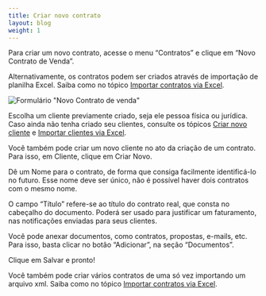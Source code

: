 ```yaml
---
title: Criar novo contrato
layout: blog
weight: 1
---
```

<!--StartFragment-->

Para criar um novo contrato, acesse o menu “Contratos” e clique em “Novo Contrato de Venda”.

Alternativamente, os contratos podem ser criados através de importação de planilha Excel. Saiba como no tópico [Importar contratos via Excel](/docs/configuracoes-iniciais/cadastre-seus-contratos/importar-contratos-via-excel/).

<!--EndFragment-->



![Formulário "Novo Contrato de venda"](/images/uploads/criar-novo-contrato-1.png "Criar novo contrato - 1")

<!--StartFragment-->

Escolha um cliente previamente criado, seja ele pessoa física ou jurídica. Caso ainda não tenha criado seu clientes, consulte os tópicos [Criar novo cliente](https://docs.google.com/document/d/1psChi3xUnRTthgMP8Ibs6UMBDaQgmrWYey5ikBIobiY/edit#heading=h.ue7imfj61k4v) e [Importar clientes via Excel](https://docs.google.com/document/d/1psChi3xUnRTthgMP8Ibs6UMBDaQgmrWYey5ikBIobiY/edit#heading=h.x2odgl1w9xla).

Você também pode criar um novo cliente no ato da criação de um contrato. Para isso, em Cliente, clique em Criar Novo.

Dê um Nome para o contrato, de forma que consiga facilmente identificá-lo no futuro. Esse nome deve ser único, não é possível haver dois contratos com o mesmo nome.

O campo “Título” refere-se ao título do contrato real, que consta no cabeçalho do documento. Poderá ser usado para justificar um faturamento, nas notificações enviadas para seus clientes.

Você pode anexar documentos, como contratos, propostas, e-mails, etc. Para isso, basta clicar no botão “Adicionar”, na seção “Documentos”.

Clique em Salvar e pronto!

Você também pode criar vários contratos de uma só vez importando um arquivo xml. Saiba como no tópico [Importar contratos via Excel](https://docs.google.com/document/d/1psChi3xUnRTthgMP8Ibs6UMBDaQgmrWYey5ikBIobiY/edit#heading=h.sy1k0lr8y1ub).

<!--EndFragment-->